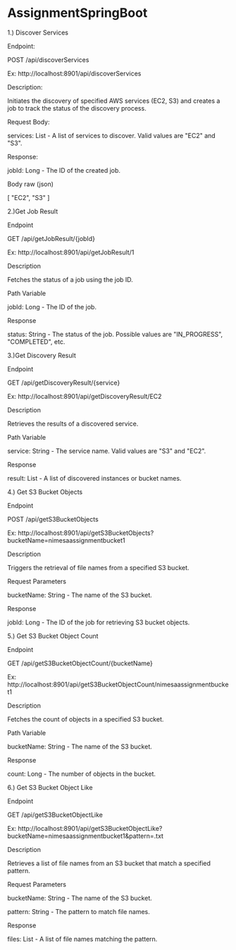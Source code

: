 # AssignmentSpringBoot

1.) Discover Services

Endpoint:

POST /api/discoverServices

Ex: http://localhost:8901/api/discoverServices

Description:

Initiates the discovery of specified AWS services (EC2, S3) and creates a job to track the status of the discovery process.

Request Body:

services: List<String> - A list of services to discover. Valid values are "EC2" and "S3".

Response:

jobId: Long - The ID of the created job.

Body raw (json)

[
    "EC2",
    "S3"
]


2.)Get Job Result

Endpoint

GET /api/getJobResult/{jobId}

Ex: http://localhost:8901/api/getJobResult/1

Description

Fetches the status of a job using the job ID.

Path Variable

jobId: Long - The ID of the job.

Response

status: String - The status of the job. Possible values are "IN_PROGRESS", "COMPLETED", etc.

3.)Get Discovery Result

Endpoint

GET /api/getDiscoveryResult/{service}

Ex: http://localhost:8901/api/getDiscoveryResult/EC2

Description

Retrieves the results of a discovered service.

Path Variable

service: String - The service name. Valid values are "S3" and "EC2".

Response

result: List<String> - A list of discovered instances or bucket names.

4.) Get S3 Bucket Objects

Endpoint

POST /api/getS3BucketObjects

Ex: http://localhost:8901/api/getS3BucketObjects?bucketName=nimesaassignmentbucket1

Description

Triggers the retrieval of file names from a specified S3 bucket.

Request Parameters

bucketName: String - The name of the S3 bucket.

Response

jobId: Long - The ID of the job for retrieving S3 bucket objects.

5.) Get S3 Bucket Object Count

Endpoint

GET /api/getS3BucketObjectCount/{bucketName}

Ex: http://localhost:8901/api/getS3BucketObjectCount/nimesaassignmentbucket1

Description

Fetches the count of objects in a specified S3 bucket.

Path Variable

bucketName: String - The name of the S3 bucket.

Response

count: Long - The number of objects in the bucket.

6.) Get S3 Bucket Object Like

Endpoint

GET /api/getS3BucketObjectLike

Ex: http://localhost:8901/api/getS3BucketObjectLike?bucketName=nimesaassignmentbucket1&pattern=.txt

Description

Retrieves a list of file names from an S3 bucket that match a specified pattern.

Request Parameters

bucketName: String - The name of the S3 bucket.

pattern: String - The pattern to match file names.

Response

files: List<String> - A list of file names matching the pattern.
